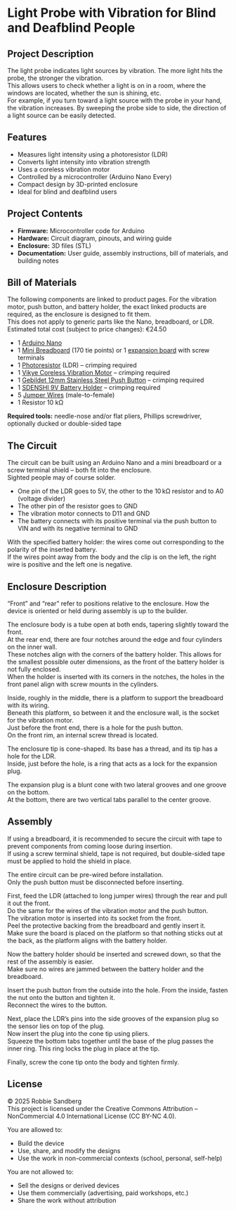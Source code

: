   # Light Probe with Vibration for Blind and Deafblind People
## Project Description
The light probe indicates light sources by vibration. The more light hits the probe, the stronger the vibration.  
This allows users to check whether a light is on in a room, where the windows are located, whether the sun is shining, etc.  
For example, if you turn toward a light source with the probe in your hand, the vibration increases. By sweeping the probe side to side, the direction of a light source can be easily detected.

## Features
- Measures light intensity using a photoresistor (LDR)  
- Converts light intensity into vibration strength  
- Uses a coreless vibration motor  
- Controlled by a microcontroller (Arduino Nano Every)  
- Compact design by 3D-printed enclosure  
- Ideal for blind and deafblind users  

## Project Contents
- **Firmware:** Microcontroller code for Arduino  
- **Hardware:** Circuit diagram, pinouts, and wiring guide  
- **Enclosure:** 3D files (STL)  
- **Documentation:** User guide, assembly instructions, bill of materials, and building notes  

## Bill of Materials
The following components are linked to product pages. For the vibration motor, push button, and battery holder, the exact linked products are required, as the enclosure is designed to fit them.  
This does not apply to generic parts like the Nano, breadboard, or LDR.  
Estimated total cost (subject to price changes): €24.50

- 1 [Arduino Nano]( https://www.amazon.de/gp/product/B07WWK29XF)  
- 1 [Mini Breadboard]( https://www.amazon.de/Elegoo-Points-Mini-Breadboard-Arduino/dp/B01M9CHKO4) (170 tie points) or 1 [expansion board]( https://funduinoshop.com/bauelemente/verbinder/klemmen/nano-r3-expansion-board-fuer-schraubklemmen) with screw terminals  
- 1 [Photoresistor]( https://www.amazon.de/dp/B082X5JY71) (LDR) – crimping required  
- 1 [Vikye Coreless Vibration Motor]( https://www.amazon.de/gp/product/B07TS7WR67) – crimping required  
- 1 [Gebildet 12mm Stainless Steel Push Button]( https://www.amazon.de/dp/B09Q8F5JR3) – crimping required  
- 1 [SDENSHI 9V Battery Holder]( https://www.amazon.de/gp/product/B082RKZTFW) – crimping required  
- 5 [Jumper Wires]( https://www.amazon.de/VoltMate-kompatibel-Arduino-Raspberry-Breadboard/dp/B0CX5MGPWT) (male-to-female)  
- 1 Resistor 10 kΩ  

**Required tools:** needle-nose and/or flat pliers, Phillips screwdriver, optionally ducked or double-sided tape

## The Circuit
The circuit can be built using an Arduino Nano and a mini breadboard or a screw terminal shield – both fit into the enclosure.  
Sighted people may of course solder.

- One pin of the LDR goes to 5V, the other to the 10 kΩ resistor and to A0 (voltage divider)  
- The other pin of the resistor goes to GND  
- The vibration motor connects to D11 and GND  
- The battery connects with its positive terminal via the push button to VIN and with its negative terminal to GND  

With the specified battery holder: the wires come out corresponding to the polarity of the inserted battery.  
If the wires point away from the body and the clip is on the left, the right wire is positive and the left one is negative.

## Enclosure Description
“Front” and “rear” refer to positions relative to the enclosure. How the device is oriented or held during assembly is up to the builder.

The enclosure body is a tube open at both ends, tapering slightly toward the front.  
At the rear end, there are four notches around the edge and four cylinders on the inner wall.  
These notches align with the corners of the battery holder. This allows for the smallest possible outer dimensions, as the front of the battery holder is not fully enclosed.  
When the holder is inserted with its corners in the notches, the holes in the front panel align with screw mounts in the cylinders.

Inside, roughly in the middle, there is a platform to support the breadboard with its wiring.  
Beneath this platform, so between it and the enclosure wall, is the socket for the vibration motor.  
Just before the front end, there is a hole for the push button.  
On the front rim, an internal screw thread is located.

The enclosure tip is cone-shaped. Its base has a thread, and its tip has a hole for the LDR.  
Inside, just before the hole, is a ring that acts as a lock for the expansion plug.

The expansion plug is a blunt cone with two lateral grooves and one groove on the bottom.  
At the bottom, there are two vertical tabs parallel to the center groove.

## Assembly
If using a breadboard, it is recommended to secure the circuit with tape to prevent components from coming loose during insertion.  
If using a screw terminal shield, tape is not required, but double-sided tape must be applied to hold the shield in place.

The entire circuit can be pre-wired before installation.  
Only the push button must be disconnected before inserting.

First, feed the LDR (attached to long jumper wires) through the rear and pull it out the front.  
Do the same for the wires of the vibration motor and the push button.  
The vibration motor is inserted into its socket from the front.  
Peel the protective backing from the breadboard and gently insert it.  
Make sure the board is placed on the platform so that nothing sticks out at the back, as the platform aligns with the battery holder.

Now the battery holder should be inserted and screwed down, so that the rest of the assembly is easier.  
Make sure no wires are jammed between the battery holder and the breadboard.

Insert the push button from the outside into the hole. From the inside, fasten the nut onto the button and tighten it.  
Reconnect the wires to the button.

Next, place the LDR’s pins into the side grooves of the expansion plug so the sensor lies on top of the plug.  
Now insert the plug into the cone tip using pliers.  
Squeeze the bottom tabs together until the base of the plug passes the inner ring. This ring locks the plug in place at the tip.

Finally, screw the cone tip onto the body and tighten firmly.

## License
© 2025 Robbie Sandberg  
This project is licensed under the Creative Commons Attribution – NonCommercial 4.0 International License (CC BY-NC 4.0).

You are allowed to:  
- Build the device  
- Use, share, and modify the designs  
- Use the work in non-commercial contexts (school, personal, self-help)

You are not allowed to:  
- Sell the designs or derived devices  
- Use them commercially (advertising, paid workshops, etc.)  
- Share the work without attribution
